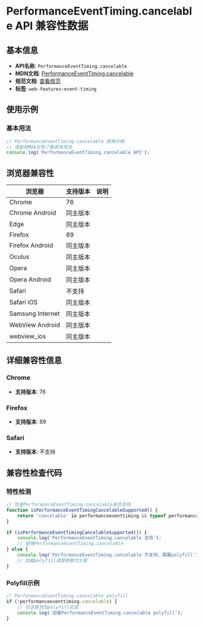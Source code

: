 # PerformanceEventTiming.cancelable API 兼容性数据

## 基本信息

- **API名称**: `PerformanceEventTiming.cancelable`
- **MDN文档**: [PerformanceEventTiming.cancelable](https://developer.mozilla.org/docs/Web/API/PerformanceEventTiming/cancelable)
- **规范文档**: [查看规范](https://w3c.github.io/event-timing/#dom-performanceeventtiming-cancelable)
- **标签**: `web-features:event-timing`

## 使用示例

### 基本用法

```javascript
// PerformanceEventTiming.cancelable 使用示例
// 请查阅MDN文档了解具体用法
console.log('PerformanceEventTiming.cancelable API');
```

## 浏览器兼容性

| 浏览器 | 支持版本 | 说明 |
|--------|----------|------|
| Chrome | 76 |  |
| Chrome Android | 同主版本 |  |
| Edge | 同主版本 |  |
| Firefox | 89 |  |
| Firefox Android | 同主版本 |  |
| Oculus | 同主版本 |  |
| Opera | 同主版本 |  |
| Opera Android | 同主版本 |  |
| Safari | 不支持 |  |
| Safari iOS | 同主版本 |  |
| Samsung Internet | 同主版本 |  |
| WebView Android | 同主版本 |  |
| webview_ios | 同主版本 |  |

## 详细兼容性信息

### Chrome

- **支持版本**: 76

### Firefox

- **支持版本**: 89

### Safari

- **支持版本**: 不支持

## 兼容性检查代码

### 特性检测

```javascript
// 检查PerformanceEventTiming.cancelable是否支持
function isPerformanceEventTimingCancelableSupported() {
    return 'cancelable' in performanceeventtiming && typeof performanceeventtiming.cancelable === 'function';
}

if (isPerformanceEventTimingCancelableSupported()) {
    console.log('PerformanceEventTiming.cancelable 支持');
    // 使用PerformanceEventTiming.cancelable
} else {
    console.log('PerformanceEventTiming.cancelable 不支持，需要polyfill');
    // 加载polyfill或使用替代方案
}
```

### Polyfill示例

```javascript
// PerformanceEventTiming.cancelable polyfill
if (!performanceeventtiming.cancelable) {
    // 在这里添加polyfill实现
    console.log('加载PerformanceEventTiming.cancelable polyfill');
}
```

